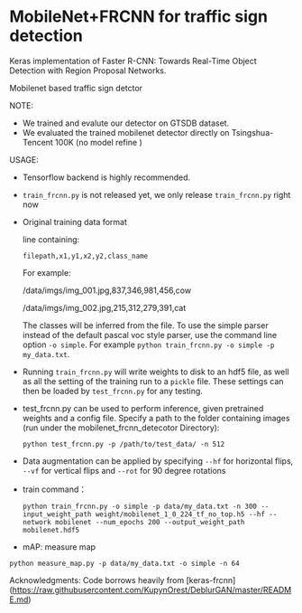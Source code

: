 # MobileNet+FRCNN for traffic sign detection
Keras implementation of Faster R-CNN: Towards Real-Time Object Detection with Region Proposal Networks.

Mobilenet based traffic sign detctor

NOTE:
- We trained and evalute our detector on GTSDB dataset.
- We evaluated the trained mobilenet detector directly on Tsingshua-Tencent 100K (no model refine )


USAGE:
- Tensorflow backend is highly recommended.
- `train_frcnn.py` is not released yet, we only release `train_frcnn.py` right now
- Original training data format
   
   line containing:

    `filepath,x1,y1,x2,y2,class_name`

    For example:

    /data/imgs/img_001.jpg,837,346,981,456,cow
    
    /data/imgs/img_002.jpg,215,312,279,391,cat

    The classes will be inferred from the file. To use the simple parser instead of the default pascal voc style parser,
    use the command line option `-o simple`. For example `python train_frcnn.py -o simple -p my_data.txt`.

- Running `train_frcnn.py` will write weights to disk to an hdf5 file, as well as all the setting of the training run to a `pickle` file. These
settings can then be loaded by `test_frcnn.py` for any testing.

- test_frcnn.py can be used to perform inference, given pretrained weights and a config file. Specify a path to the folder containing
images (run under the mobilenet_frcnn_detecotor Directory):
    
    `python test_frcnn.py -p /path/to/test_data/ -n 512`
- Data augmentation can be applied by specifying `--hf` for horizontal flips, `--vf` for vertical flips and `--rot` for 90 degree rotations

- train command：  

  `python train_frcnn.py -o simple -p data/my_data.txt -n 300 --input_weight_path weight/mobilenet_1_0_224_tf_no_top.h5 --hf --network mobilenet --num_epochs 200 --output_weight_path mobilenet.hdf5
`


- mAP: measure map

`python measure_map.py -p data/my_data.txt -o simple -n 64`


Acknowledgments:
Code borrows heavily from [keras-frcnn] (https://raw.githubusercontent.com/KupynOrest/DeblurGAN/master/README.md)